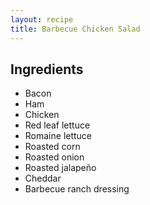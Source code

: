 ```yaml
---
layout: recipe
title: Barbecue Chicken Salad
---
```


## Ingredients

* Bacon
* Ham
* Chicken
* Red leaf lettuce
* Romaine lettuce
* Roasted corn
* Roasted onion
* Roasted jalapeño
* Cheddar
* Barbecue ranch dressing